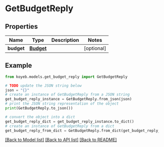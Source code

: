 # GetBudgetReply


## Properties

Name | Type | Description | Notes
------------ | ------------- | ------------- | -------------
**budget** | [**Budget**](Budget.md) |  | [optional] 

## Example

```python
from koyeb.models.get_budget_reply import GetBudgetReply

# TODO update the JSON string below
json = "{}"
# create an instance of GetBudgetReply from a JSON string
get_budget_reply_instance = GetBudgetReply.from_json(json)
# print the JSON string representation of the object
print(GetBudgetReply.to_json())

# convert the object into a dict
get_budget_reply_dict = get_budget_reply_instance.to_dict()
# create an instance of GetBudgetReply from a dict
get_budget_reply_from_dict = GetBudgetReply.from_dict(get_budget_reply_dict)
```
[[Back to Model list]](../README.md#documentation-for-models) [[Back to API list]](../README.md#documentation-for-api-endpoints) [[Back to README]](../README.md)


